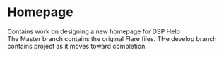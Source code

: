 # Homepage
Contains work on designing a new homepage for DSP Help<br>
The Master branch contains the original Flare files.
THe develop branch contains project as it moves toward completion.
